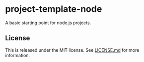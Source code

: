 # project-template-node

A basic starting point for node.js projects.


## License

This is released under the MIT license. See [LICENSE.md](LICENSE.md) for more information.
